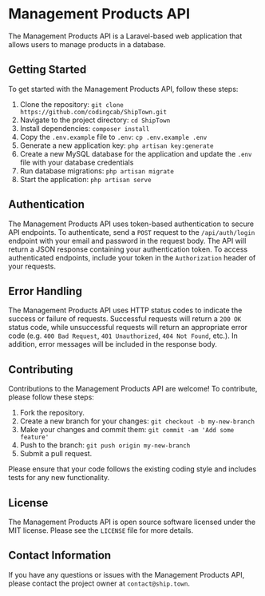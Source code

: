 # Management Products API

The Management Products API is a Laravel-based web application that allows users to manage products in a database.

## Getting Started

To get started with the Management Products API, follow these steps:

1. Clone the repository: `git clone https://github.com/codingcab/ShipTown.git`
2. Navigate to the project directory: `cd ShipTown`
3. Install dependencies: `composer install`
4. Copy the `.env.example` file to `.env`: `cp .env.example .env`
5. Generate a new application key: `php artisan key:generate`
6. Create a new MySQL database for the application and update the `.env` file with your database credentials
7. Run database migrations: `php artisan migrate`
8. Start the application: `php artisan serve`

## Authentication

The Management Products API uses token-based authentication to secure API endpoints. To authenticate, send a `POST` request to the `/api/auth/login` endpoint with your email and password in the request body. The API will return a JSON response containing your authentication token. To access authenticated endpoints, include your token in the `Authorization` header of your requests.

## Error Handling

The Management Products API uses HTTP status codes to indicate the success or failure of requests. Successful requests will return a `200 OK` status code, while unsuccessful requests will return an appropriate error code (e.g. `400 Bad Request`, `401 Unauthorized`, `404 Not Found`, etc.). In addition, error messages will be included in the response body.

## Contributing

Contributions to the Management Products API are welcome! To contribute, please follow these steps:

1. Fork the repository.
2. Create a new branch for your changes: `git checkout -b my-new-branch`
3. Make your changes and commit them: `git commit -am 'Add some feature'`
4. Push to the branch: `git push origin my-new-branch`
5. Submit a pull request.

Please ensure that your code follows the existing coding style and includes tests for any new functionality.

## License

The Management Products API is open source software licensed under the MIT license. Please see the `LICENSE` file for more details.

## Contact Information
    
If you have any questions or issues with the Management Products API, please contact the project owner at `contact@ship.town`.
